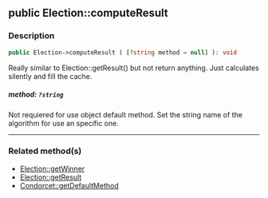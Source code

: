 ## public Election::computeResult

### Description    

```php
public Election->computeResult ( [?string method = null] ): void
```

Really similar to Election::getResult() but not return anything. Just calculates silently and fill the cache.
    

##### **method:** *```?string```*   
Not requiered for use object default method. Set the string name of the algorithm for use an specific one.    

---------------------------------------

### Related method(s)      

* [Election::getWinner](../Election%20Class/public%20Election--getWinner.md)    
* [Election::getResult](../Election%20Class/public%20Election--getResult.md)    
* [Condorcet::getDefaultMethod](../Condorcet%20Class/public%20Condorcet--getDefaultMethod.md)    
